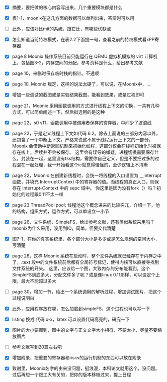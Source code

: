 - [x] 摘要，要把做的核心内容写出来，几个重要模块都是什么

- [x] 表1-1，moonix在这几方面的数据可以单列出来，答辩时可以用

- [ ] 此外，应该对比mit的系统，跟它比，有哪些优缺点

- [x] 怎么知道当前特权模式，在表2.2下面提一句，查看之前的特权模式看xPP寄存器

- [x] page 8 Moonix 操作系统目前只能运行在 QEMU 虚拟机模拟的 virt 计算机上，包括图3-2，内存空间的分配，参考资料是什么，给出参考文献

- [x] page 10，来临时保存临时栈的指针。不通顺

- [x] page 10, Moonix 规定，这样的说法太硬了，可以说，在Moonix中，...

- [x] 增加一些调试的截图或是实验结果截图，能看到效果，或是过程即可

- [x] page 21，Moonix 采用函数调用的方式进行线程上下文的切换，一共有几种方式，可以简单阐述一下，然后拟选用的是这种

- [x] page 22，s0 s11，函数调用中被调用者保存的寄存器，中间少了波浪线

- [x] page 22，于是定义线程上下文如代码 6.2。除去上面说的三部分内容以外，还包含了一个中断上下文，严格来说这不属于线程运行上下文的一部分，Moonix 会借助中断返回机制来初始化线程，这部分仅会在线程初始化时被保存在栈上，后续并不会被保存。
这里会有误导的嫌疑，进程切换需要保存什么，封装在一起，这里没有tss结构，需要你自己定义，但是不要把过多的过程混在一起处理，我一开始看这个ic就觉得怪怪的，至少逻辑上不清晰

- [x] page 22，Moonix 在创建新线程时，会统一将线程的入口设置为 __interrupt 函数，并填充 InterruptContext 中的寄存器的值。而线程的真正入口，则保存在 Interrupt-Context 中的 sepc 域中。
你这里是因为没有fork（）吗？初始化的过程跟0.11不太一样

- [x] page 23 ThreadPool pool; 线程池这个概念进来的比较突兀，介绍一下，他的结构，组织方式，运作方式，可以单设立一小节

- [x] page 26，文件系统，SimpleFS，给出参考文献，还有类似系统采用吗？moonix为什么采用，没用到IO，简单，但要交代清楚

- [x] 图7-1，在你的真实系统里，各个部分大小是多少或是怎么规划的空间大小，写清楚

- [x] page 28，这样 Moonix 系统在启动时，整个文件系统就已经存在于内存之中了，.text 段中的文件系统前后都有全局符号标记，使得内核可以直接寻找到文件系统的开头。
这里，应该给一个图，大致内存的分布能看到，这个SimpleFS到底多大，分配文件多了呢？或是像linux 0.11那样，可以设定个上限，最大不能超过多大

- [ ] page 30，增加一节，给出一个系统调用的解析过程，增加调试图片，把这个过程说明白

- [x] 此外，应用程序放在哪，怎么加载到simpleFS，这个过程也可以写一下



- [x] listing 换成 代码 x-x，latex 可以设置代码高亮的，研究一下

- [x] 图片的大小要调到，图中的文字与正文文字大小相符，不要太小，尽量不要缩放图片

- [ ] 参考文献写到20篇左右吧

- [x] 增加附录，把重要的寄存器和riscv的运行机制的东西可以放在附录

- [x] 致谢里，Moonix名字的由来没问题，挺浪漫，本科论文就用这个，没问题。过后再想一个跟工大有关的，把你的版本移植过来，提上日程